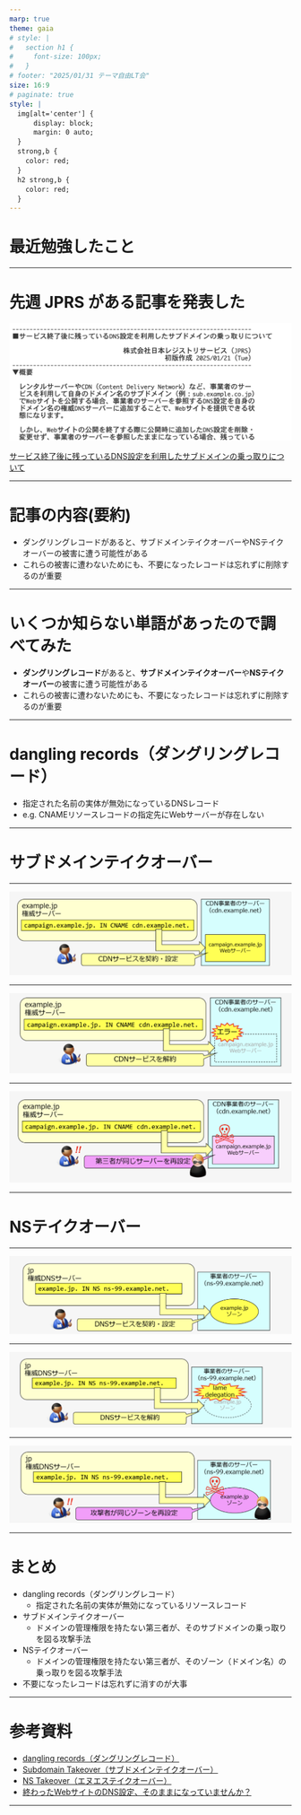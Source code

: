 ```yaml
---
marp: true
theme: gaia
# style: |
#   section h1 {
#     font-size: 100px;
#   }
# footer: "2025/01/31 テーマ自由LT会"
size: 16:9
# paginate: true
style: |
  img[alt='center'] {
      display: block;
      margin: 0 auto;
  }
  strong,b {
    color: red;
  }
  h2 strong,b {
    color: red;
  }
---
```


<!--
_class: lead
_footer: ""
_paginate: false
-->

# 最近勉強したこと

---

# 先週 JPRS がある記事を発表した

![w:600 center](a.png)

[サービス終了後に残っているDNS設定を利用したサブドメインの乗っ取りについて](https://jprs.jp/tech/security/2025-01-21-danglingrecords.html)

---

# 記事の内容(要約)

- ダングリングレコードがあると、サブドメインテイクオーバーやNSテイクオーバーの被害に遭う可能性がある
- これらの被害に遭わないためにも、不要になったレコードは忘れずに削除するのが重要

---

# いくつか知らない単語があったので調べてみた

- **ダングリングレコード**があると、**サブドメインテイクオーバー**や**NSテイクオーバー**の被害に遭う可能性がある
- これらの被害に遭わないためにも、不要になったレコードは忘れずに削除するのが重要

---

# dangling records（ダングリングレコード）

- 指定された名前の実体が無効になっているDNSレコード
- e.g. CNAMEリソースレコードの指定先にWebサーバーが存在しない

---

<!--
_class:
  - lead
  - invert
_footer: ""
-->

# サブドメインテイクオーバー

---

![w:600 center](b.png)

---

![w:600 center](c.png)

---

![w:600 center](d.png)

---

<!--
_class:
  - lead
  - invert
_footer: ""
-->

# NSテイクオーバー

---

![w:600 center](e.png)

---

![w:600 center](f.png)


--- 

![w:600 center](g.png)

---

# まとめ

- dangling records（ダングリングレコード）
    - 指定された名前の実体が無効になっているリソースレコード
- サブドメインテイクオーバー
    - ドメインの管理権限を持たない第三者が、そのサブドメインの乗っ取りを図る攻撃手法
- NSテイクオーバー
    - ドメインの管理権限を持たない第三者が、そのゾーン（ドメイン名）の乗っ取りを図る攻撃手法
- 不要になったレコードは忘れずに消すのが大事

---

# 参考資料

- [dangling records（ダングリングレコード）](https://jprs.jp/glossary/index.php?ID=0274)
- [Subdomain Takeover（サブドメインテイクオーバー）](https://jprs.jp/glossary/index.php?ID=0267)
- [NS Takeover（エヌエステイクオーバー）](https://jprs.jp/glossary/index.php?ID=0272)
- [終わったWebサイトのDNS設定、そのままになっていませんか？](https://jprs.jp/tech/security/2025-01-21-danglingrecords.pdf)

---

<!--
backgroundColor: black
footer: ""
-->
